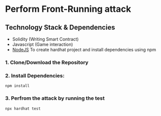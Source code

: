 # Perform Front-Running attack

## Technology Stack & Dependencies

- Solidity (Writing Smart Contract)
- Javascript (Game interaction)
- [NodeJS](https://nodejs.org/en/) To create hardhat project and install dependencies using npm


### 1. Clone/Download the Repository

### 2. Install Dependencies:
```
npm install
```

### 3. Perfrom the attack by running the test
```
npx hardhat test
```
